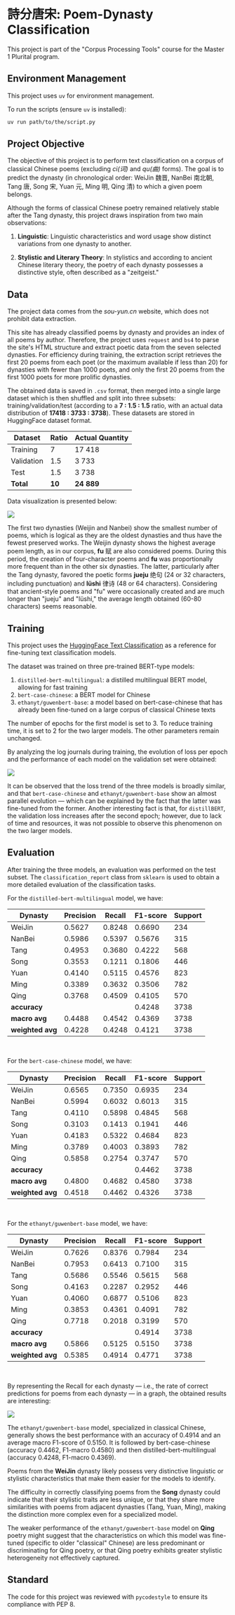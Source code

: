 # 詩分唐宋: Poem-Dynasty Classification

This project is part of the "Corpus Processing Tools" course for the Master 1 Plurital program.

## Environment Management

This project uses `uv` for environment management.

To run the scripts (ensure `uv` is installed):
```bash
uv run path/to/the/script.py
```

## Project Objective

The objective of this project is to perform text classification on a corpus of classical Chinese poems (excluding *ci(词)* and *qu(曲)* forms). The goal is to predict the dynasty (in chronological order: WeiJin 魏晋, NanBei 南北朝, Tang 唐, Song 宋, Yuan 元, Ming 明, Qing 清) to which a given poem belongs.

Although the forms of classical Chinese poetry remained relatively stable after the Tang dynasty, this project draws inspiration from two main observations:

1.  **Linguistic**: Linguistic characteristics and word usage show distinct variations from one dynasty to another.

2.  **Stylistic and Literary Theory**: In stylistics and according to ancient Chinese literary theory, the poetry of each dynasty possesses a distinctive style, often described as a "zeitgeist."

## Data

The project data comes from the *sou-yun.cn* website, which does not prohibit data extraction.

This site has already classified poems by dynasty and provides an index of all poems by author. Therefore, the project uses `request` and `bs4` to parse the site's HTML structure and extract poetic data from the seven selected dynasties. For efficiency during training, the extraction script retrieves the first 20 poems from each poet (or the maximum available if less than 20) for dynasties with fewer than 1000 poets, and only the first 20 poems from the first 1000 poets for more prolific dynasties.

The obtained data is saved in `.csv` format, then merged into a single large dataset which is then shuffled and split into three subsets: training/validation/test (according to a **7 : 1.5 : 1.5** ratio, with an actual data distribution of **17418 : 3733 : 3738**). These datasets are stored in HuggingFace dataset format.

| Dataset    | Ratio | Actual Quantity |
|------------|-------|-----------------|
| Training   | 7     | 17 418          |
| Validation | 1.5   | 3 733           |
| Test       | 1.5   | 3 738           |
| **Total**  | **10**| **24 889**      |

Data visualization is presented below:

![](./figures/dynasty_poems_stats.png)

The first two dynasties (Weijin and Nanbei) show the smallest number of poems, which is logical as they are the oldest dynasties and thus have the fewest preserved works. The Weijin dynasty shows the highest average poem length, as in our corpus, **fu** 赋 are also considered poems. During this period, the creation of four-character poems and **fu** was proportionally more frequent than in the other six dynasties. The latter, particularly after the Tang dynasty, favored the poetic forms **jueju** 绝句 (24 or 32 characters, including punctuation) and **lüshi** 律诗 (48 or 64 characters). Considering that ancient-style poems and "fu" were occasionally created and are much longer than "jueju" and "lüshi," the average length obtained (60-80 characters) seems reasonable.

## Training

This project uses the [HuggingFace Text Classification](https://huggingface.co/docs/transformers/en/tasks/sequence_classification) as a reference for fine-tuning text classification models.

The dataset was trained on three pre-trained BERT-type models:

1. `distilled-bert-multilingual`: a distilled multilingual BERT model, allowing for fast training
2. `bert-case-chinese`: a BERT model for Chinese
3. `ethanyt/guwenbert-base`: a model based on bert-case-chinese that has already been fine-tuned on a large corpus of classical Chinese texts

The number of epochs for the first model is set to 3. To reduce training time, it is set to 2 for the two larger models. The other parameters remain unchanged.

By analyzing the log journals during training, the evolution of loss per epoch and the performance of each model on the validation set were obtained:

![](./figures/training_analysis.png)

It can be observed that the loss trend of the three models is broadly similar, and that `bert-case-chinese` and `ethanyt/guwenbert-base` show an almost parallel evolution — which can be explained by the fact that the latter was fine-tuned from the former. Another interesting fact is that, for `distillBERT`, the validation loss increases after the second epoch; however, due to lack of time and resources, it was not possible to observe this phenomenon on the two larger models.

## Evaluation

After training the three models, an evaluation was performed on the test subset. The `classification_report` class from `sklearn` is used to obtain a more detailed evaluation of the classification tasks.

For the `distilled-bert-multilingual` model, we have:

| Dynasty  | Precision | Recall  | F1-score | Support |
|----------|-----------|---------|----------|---------|
| WeiJin   | 0.5627    | 0.8248  | 0.6690   | 234     |
| NanBei   | 0.5986    | 0.5397  | 0.5676   | 315     |
| Tang     | 0.4953    | 0.3680  | 0.4222   | 568     |
| Song     | 0.3553    | 0.1211  | 0.1806   | 446     |
| Yuan     | 0.4140    | 0.5115  | 0.4576   | 823     |
| Ming     | 0.3389    | 0.3632  | 0.3506   | 782     |
| Qing     | 0.3768    | 0.4509  | 0.4105   | 570     |
| **accuracy** |           |         | 0.4248   | 3738    |
| **macro avg** | 0.4488    | 0.4542  | 0.4369   | 3738    |
| **weighted avg** | 0.4228    | 0.4248  | 0.4121   | 3738    |

<br>

For the `bert-case-chinese` model, we have:

| Dynasty      | Precision | Recall  | F1-score | Support |
|--------------|-----------|---------|----------|---------|
| WeiJin       | 0.6565    | 0.7350  | 0.6935   | 234     |
| NanBei       | 0.5994    | 0.6032  | 0.6013   | 315     |
| Tang         | 0.4110    | 0.5898  | 0.4845   | 568     |
| Song         | 0.3103    | 0.1413  | 0.1941   | 446     |
| Yuan         | 0.4183    | 0.5322  | 0.4684   | 823     |
| Ming         | 0.3789    | 0.4003  | 0.3893   | 782     |
| Qing         | 0.5858    | 0.2754  | 0.3747   | 570     |
| **accuracy** |           |         | 0.4462   | 3738    |
| **macro avg**| 0.4800    | 0.4682  | 0.4580   | 3738    |
| **weighted avg** | 0.4518 | 0.4462 | 0.4326   | 3738    |

<br>

For the `ethanyt/guwenbert-base` model, we have:

| Dynasty      | Precision | Recall  | F1-score | Support |
|--------------|-----------|---------|----------|---------|
| WeiJin       | 0.7626    | 0.8376  | 0.7984   | 234     |
| NanBei       | 0.7953    | 0.6413  | 0.7100   | 315     |
| Tang         | 0.5686    | 0.5546  | 0.5615   | 568     |
| Song         | 0.4163    | 0.2287  | 0.2952   | 446     |
| Yuan         | 0.4060    | 0.6877  | 0.5106   | 823     |
| Ming         | 0.3853    | 0.4361  | 0.4091   | 782     |
| Qing         | 0.7718    | 0.2018  | 0.3199   | 570     |
| **accuracy** |           |         | 0.4914   | 3738    |
| **macro avg**| 0.5866    | 0.5125  | 0.5150   | 3738    |
| **weighted avg** | 0.5385 | 0.4914 | 0.4771   | 3738    |

<br>

By representing the Recall for each dynasty — i.e., the rate of correct predictions for poems from each dynasty — in a graph, the obtained results are interesting:

![](./figures/evaluate_analysis.png)

The `ethanyt/guwenbert-base` model, specialized in classical Chinese, generally shows the best performance with an accuracy of 0.4914 and an average macro F1-score of 0.5150. It is followed by bert-case-chinese (accuracy 0.4462, F1-macro 0.4580) and then distilled-bert-multilingual (accuracy 0.4248, F1-macro 0.4369).

Poems from the **WeiJin** dynasty likely possess very distinctive linguistic or stylistic characteristics that make them easier for the models to identify.

The difficulty in correctly classifying poems from the **Song** dynasty could indicate that their stylistic traits are less unique, or that they share more similarities with poems from adjacent dynasties (Tang, Yuan, Ming), making the distinction more complex even for a specialized model.

The weaker performance of the `ethanyt/guwenbert-base` model on **Qing** poetry might suggest that the characteristics on which this model was fine-tuned (specific to older "classical" Chinese) are less predominant or discriminating for Qing poetry, or that Qing poetry exhibits greater stylistic heterogeneity not effectively captured.

## Standard

The code for this project was reviewed with `pycodestyle` to ensure its compliance with PEP 8.